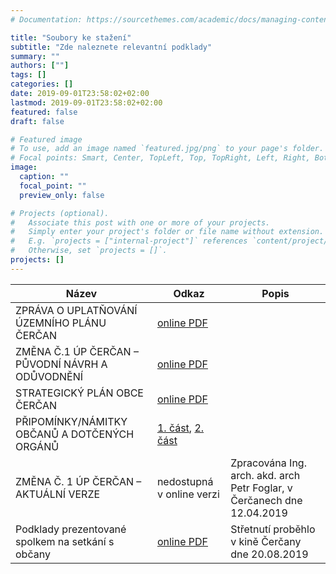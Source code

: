 ```yaml
---
# Documentation: https://sourcethemes.com/academic/docs/managing-content/

title: "Soubory ke stažení"
subtitle: "Zde naleznete relevantní podklady"
summary: ""
authors: [""]
tags: []
categories: []
date: 2019-09-01T23:58:02+02:00
lastmod: 2019-09-01T23:58:02+02:00
featured: false
draft: false

# Featured image
# To use, add an image named `featured.jpg/png` to your page's folder.
# Focal points: Smart, Center, TopLeft, Top, TopRight, Left, Right, BottomLeft, Bottom, BottomRight.
image:
  caption: ""
  focal_point: ""
  preview_only: false

# Projects (optional).
#   Associate this post with one or more of your projects.
#   Simply enter your project's folder or file name without extension.
#   E.g. `projects = ["internal-project"]` references `content/project/deep-learning/index.md`.
#   Otherwise, set `projects = []`.
projects: []
---
```


| Název | Odkaz | Popis |
| ----- | ----- | ----- |
| ZPRÁVA O UPLATŇOVÁNÍ ÚZEMNÍHO PLÁNU ČERČAN | [online PDF](https://www.cercany.cz/assets/File.ashx?id_org=1966&id_dokumenty=53923) ||
| ZMĚNA Č.1 ÚP ČERČAN – PŮVODNÍ NÁVRH A ODŮVODNĚNÍ| [online PDF](https://www.cercany.cz/assets/File.ashx?id_org=1966&id_dokumenty=53926) ||
| STRATEGICKÝ PLÁN OBCE ČERČAN | [online PDF](https://www.cercany.cz/assets/File.ashx?id_org=1966&id_dokumenty=52636) ||
| PŘIPOMÍNKY/NÁMITKY OBČANŮ A DOTČENÝCH ORGÁNŮ | [1. část](https://www.cercany.cz/assets/File.ashx?id_org=1966&id_dokumenty=53813), [2. část](https://www.cercany.cz/assets/File.ashx?id_org=1966&id_dokumenty=53814) ||
| ZMĚNA Č. 1 ÚP ČERČAN – AKTUÁLNÍ VERZE | nedostupná v online verzi | Zpracována Ing. arch. akd. arch Petr Foglar, v Čerčanech dne 12.04.2019 |
| Podklady prezentované spolkem na setkání s občany | [online PDF](/documents/Setkani_s_obcany.pdf) | Střetnutí proběhlo v kině Čerčany dne 20.08.2019|
